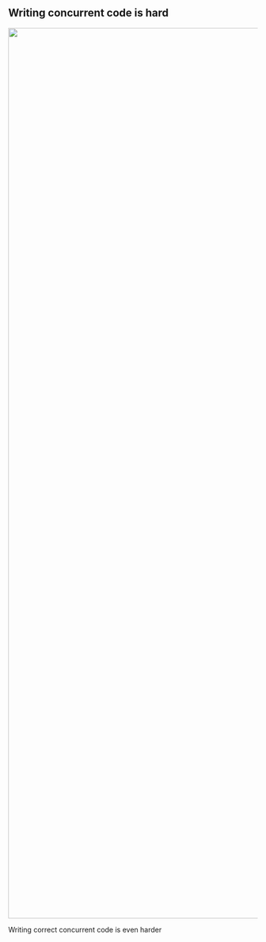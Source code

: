 ## Writing concurrent code is hard

<img src="lib/images/karate-async.gif" style="height: 45vh"/>

Writing correct concurrent code is even harder 
